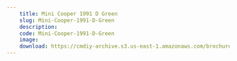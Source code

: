 ```yaml
---
    title: Mini Cooper 1991 D Green
    slug: Mini-Cooper-1991-D-Green
    description:
    code: Mini-Cooper-1991-D-Green
    image:
    download: https://cmdiy-archive.s3.us-east-1.amazonaws.com/brochures/documents/Mini+Cooper+1991+D+Green.pdf
---
```

<!-- Content of the page -->

##
        